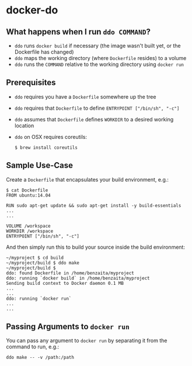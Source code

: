 # docker-do

## What happens when I run `ddo COMMAND`?

* `ddo` runs `docker build` if necessary (the image wasn't built yet, or the
  Dockerfile has changed)
* `ddo` maps the working directory (where `Dockerfile` resides) to a volume
* `ddo` runs the `COMMAND` relative to the working directory using `docker run`

## Prerequisites

* `ddo` requires you have a `Dockerfile` somewhere up the tree
* `ddo` requires that `Dockerfile` to define `ENTRYPOINT ["/bin/sh", "-c"]`
* `ddo` assumes that `Dockerfile` defines `WORKDIR` to a desired working
  location
* `ddo` on OSX requires coreutils:

    `$ brew install coreutils`

## Sample Use-Case

Create a `Dockerfile` that encapsulates your build environment, e.g.:

    $ cat Dockerfile
    FROM ubuntu:14.04

    RUN sudo apt-get update && sudo apt-get install -y build-essentials
    ...
    ...

    VOLUME /workspace
    WORKDIR /workspace
    ENTRYPOINT ["/bin/sh", "-c"]

And then simply run this to build your source inside the build environment:

    ~/myproject $ cd build
    ~/myproject/build $ ddo make
    ~/myproject/build $
    ddo: found Dockerfile in /home/benzaita/myproject
    ddo: running `docker build` in /home/benzaita/myproject
    Sending build context to Docker daemon 0.1 MB
    ...
    ...
    ddo: running `docker run`
    ...
    ...

## Passing Arguments to `docker run`

You can pass any argument to `docker run` by separating it from the command to
run, e.g.:

    ddo make -- -v /path:/path

